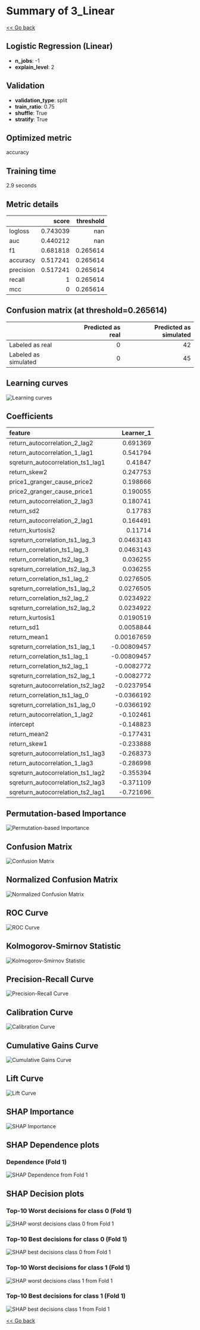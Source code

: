 # Summary of 3_Linear

[<< Go back](../README.md)


## Logistic Regression (Linear)
- **n_jobs**: -1
- **explain_level**: 2

## Validation
 - **validation_type**: split
 - **train_ratio**: 0.75
 - **shuffle**: True
 - **stratify**: True

## Optimized metric
accuracy

## Training time

2.9 seconds

## Metric details
|           |    score |   threshold |
|:----------|---------:|------------:|
| logloss   | 0.743039 |  nan        |
| auc       | 0.440212 |  nan        |
| f1        | 0.681818 |    0.265614 |
| accuracy  | 0.517241 |    0.265614 |
| precision | 0.517241 |    0.265614 |
| recall    | 1        |    0.265614 |
| mcc       | 0        |    0.265614 |


## Confusion matrix (at threshold=0.265614)
|                      |   Predicted as real |   Predicted as simulated |
|:---------------------|--------------------:|-------------------------:|
| Labeled as real      |                   0 |                       42 |
| Labeled as simulated |                   0 |                       45 |

## Learning curves
![Learning curves](learning_curves.png)

## Coefficients
| feature                           |   Learner_1 |
|:----------------------------------|------------:|
| return_autocorrelation_2_lag2     |  0.691369   |
| return_autocorrelation_1_lag1     |  0.541794   |
| sqreturn_autocorrelation_ts1_lag1 |  0.41847    |
| return_skew2                      |  0.247753   |
| price1_granger_cause_price2       |  0.198666   |
| price2_granger_cause_price1       |  0.190055   |
| return_autocorrelation_2_lag3     |  0.180741   |
| return_sd2                        |  0.17783    |
| return_autocorrelation_2_lag1     |  0.164491   |
| return_kurtosis2                  |  0.11714    |
| sqreturn_correlation_ts1_lag_3    |  0.0463143  |
| return_correlation_ts1_lag_3      |  0.0463143  |
| return_correlation_ts2_lag_3      |  0.036255   |
| sqreturn_correlation_ts2_lag_3    |  0.036255   |
| return_correlation_ts1_lag_2      |  0.0276505  |
| sqreturn_correlation_ts1_lag_2    |  0.0276505  |
| return_correlation_ts2_lag_2      |  0.0234922  |
| sqreturn_correlation_ts2_lag_2    |  0.0234922  |
| return_kurtosis1                  |  0.0190519  |
| return_sd1                        |  0.0058844  |
| return_mean1                      |  0.00167659 |
| sqreturn_correlation_ts1_lag_1    | -0.00809457 |
| return_correlation_ts1_lag_1      | -0.00809457 |
| return_correlation_ts2_lag_1      | -0.0082772  |
| sqreturn_correlation_ts2_lag_1    | -0.0082772  |
| sqreturn_autocorrelation_ts2_lag2 | -0.0237954  |
| return_correlation_ts1_lag_0      | -0.0366192  |
| sqreturn_correlation_ts1_lag_0    | -0.0366192  |
| return_autocorrelation_1_lag2     | -0.102461   |
| intercept                         | -0.148823   |
| return_mean2                      | -0.177431   |
| return_skew1                      | -0.233888   |
| sqreturn_autocorrelation_ts1_lag3 | -0.268373   |
| return_autocorrelation_1_lag3     | -0.286998   |
| sqreturn_autocorrelation_ts1_lag2 | -0.355394   |
| sqreturn_autocorrelation_ts2_lag3 | -0.371109   |
| sqreturn_autocorrelation_ts2_lag1 | -0.721696   |


## Permutation-based Importance
![Permutation-based Importance](permutation_importance.png)
## Confusion Matrix

![Confusion Matrix](confusion_matrix.png)


## Normalized Confusion Matrix

![Normalized Confusion Matrix](confusion_matrix_normalized.png)


## ROC Curve

![ROC Curve](roc_curve.png)


## Kolmogorov-Smirnov Statistic

![Kolmogorov-Smirnov Statistic](ks_statistic.png)


## Precision-Recall Curve

![Precision-Recall Curve](precision_recall_curve.png)


## Calibration Curve

![Calibration Curve](calibration_curve_curve.png)


## Cumulative Gains Curve

![Cumulative Gains Curve](cumulative_gains_curve.png)


## Lift Curve

![Lift Curve](lift_curve.png)



## SHAP Importance
![SHAP Importance](shap_importance.png)

## SHAP Dependence plots

### Dependence (Fold 1)
![SHAP Dependence from Fold 1](learner_fold_0_shap_dependence.png)

## SHAP Decision plots

### Top-10 Worst decisions for class 0 (Fold 1)
![SHAP worst decisions class 0 from Fold 1](learner_fold_0_shap_class_0_worst_decisions.png)
### Top-10 Best decisions for class 0 (Fold 1)
![SHAP best decisions class 0 from Fold 1](learner_fold_0_shap_class_0_best_decisions.png)
### Top-10 Worst decisions for class 1 (Fold 1)
![SHAP worst decisions class 1 from Fold 1](learner_fold_0_shap_class_1_worst_decisions.png)
### Top-10 Best decisions for class 1 (Fold 1)
![SHAP best decisions class 1 from Fold 1](learner_fold_0_shap_class_1_best_decisions.png)

[<< Go back](../README.md)
